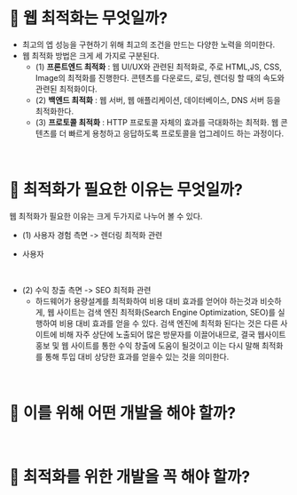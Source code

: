 # 📍 웹 최적화는 무엇일까?

- 최고의 엡 성능을 구현하기 위해 최고의 조건을 만드는 다양한 노력을 의미한다.
- 웹 최적화 방법은 크게 세 가지로 구분된다.
  - (1) **프론트엔드 최적화** : 웹 UI/UX와 관련된 최적화로, 주로 HTML,JS, CSS, Image의 최적화를 진행한다. 콘텐츠를 다운로드, 로딩, 렌더링 할 때의 속도와 관련된 최적화이다.
  - (2) **백엔드 최적화** : 웹 서버, 웹 애플리케이션, 데이터베이스, DNS 서버 등을 최적화한다.
  - (3) **프로토콜 최적화** : HTTP 프로토콜 자체의 효과를 극대화하는 최적화. 웹 콘텐츠를 더 빠르게 용청하고 응답하도록 프로토콜을 업그레이드 하는 과정이다.

<br/>

# 📍 최적화가 필요한 이유는 무엇일까?

웹 최적화가 필요한 이유는 크게 두가지로 나누어 볼 수 있다.

- (1) 사용자 경험 측면 -> 렌더링 최적화 관련

* 사용자

  <br/>

- (2) 수익 창출 측면 -> SEO 최적화 관련
  - 하드웨어가 용량설계를 최적화하여 비용 대비 효과를 얻어야 하는것과 비슷하게, 웹 사이트는 검색 엔진 최적화(Search Engine Optimization, SEO)를 실행하여 비용 대비 효과를 얻을 수 있다. 검색 엔진에 최적화 된다는 것은 다른 사이트에 비해 자주 상단에 노출되어 많은 방문자를 이끌어내므로, 결국 웹사이트 홍보 및 웹 사이트를 통한 수익 창출에 도움이 될것이고 이는 다시 말해 최적화를 통해 투입 대비 상당한 효과를 얻을수 있는 것을 의미한다.

<br/>

# 📍 이를 위해 어떤 개발을 해야 할까?

<br/>

# 📍 최적화를 위한 개발을 꼭 해야 할까?
